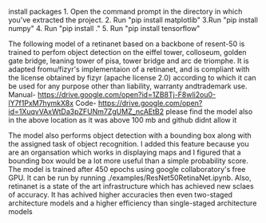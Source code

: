 install packages 
	1. Open the command prompt in the directory in which you've extracted the project.
	2. Run "pip install matplotlib"
	3.Run "pip install numpy"
	4. Run "pip install ."
	5. Run "pip install tensorflow"
	
The following model of a retinanet based on a backbone of resent-50 is trained to perfom object detection on the eiffel tower, colloseum, golden gate bridge, leaning tower of pisa, tower bridge and arc de triomphe. It is adapted fromu/fizyr's implementaion of a retinanet, and is compliant with the license obtained by fizyr (apache license 2.0) according to which it can be used for any purpose other than liability, warranty andtrademark use.
Manual- https://drive.google.com/open?id=1ZB8Tj-F8wli2ou0-lY7f1PxM7hymkX8x
Code- https://drive.google.com/open?id=1XuqvVAxWtDa3pZFUNm7ZgUMZ_ncAEtB2
please find the model also in the above location as it was above 100 mb and github didnt allow it

The model also performs object detection with a bounding box along with the assigned task of object recognition. I added this feature because you are an organsation which works in displaying maps and I figured that a bounding box would be a lot more useful than a simple probability score. The model is trained after 450 epochs using google collaboratory's free GPU. It can be run by running ./examples/ResNet50RetinaNet.ipynb. Also, retinanet is a state of the art infrastructure which has achieved new sclaes of accuracy. It has achived higher accuracies then even two-staged architecture models and a higher efficiency than single-staged architecture models
